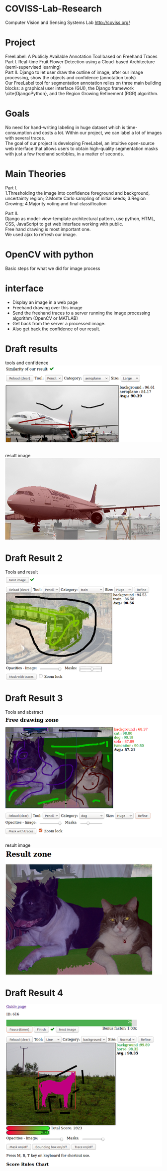 # COVISS-Lab-Research
Computer Vision and Sensing Systems Lab
http://coviss.org/

# Project   
FreeLabel: A Publicly Available Annotation Tool based on Freehand Traces   
Part I. Real-time Fruit Flower Detection using a Cloud-based Architecture (semi-supervised learning)      
Part II. Django to let user draw the outline of image, after our image processing, show the objects and confidence  (annotation tools)   
Our FreeLabel tool for segmentation annotation relies on three main building blocks: a graphical user interface (GUI), the Django framework \cite{DjangoPython}, and the Region Growing Refinement (RGR) algorithm.      


# Goals    
No need for hand-writing labeling in huge dataset which is time-consumption and costs a lot. Within our project, we can label a lot of images with several traces.   
The goal of our project is developing FreeLabel, an intuitive open-source web interface that allows users to obtain high-quality segmentation masks with just a few freehand scribbles, in a matter of seconds.    

# Main Theories   
Part I.   
1.Thresholding the image into confidence foreground and background, uncertainty region; 2.Monte Carlo sampling of initial seeds; 3.Region Growing; 4.Majority voting and final classification   

Part II.  
Django as model-view-template architectural pattern, use python, HTML, CSS, JavaScript to get web interface working with public.    
Free hand drawing is most important one.   
We used ajax to refresh our image.   

# OpenCV with python
Basic steps for what we did for image process

# interface  
- Display an image in a web page  
- Freehand drawing over this image  
- Send the freehand traces to a server running the image processing algorithm (OpenCV or MATLAB)  
- Get back from the server a processed image.  
- Also get back the confidence of our result.   


# Draft results
tools and confidence    
![Demo Image1](images/4.png )    
</br>

result image   
![Demo Image2](images/3.png )    

# Draft Result 2   
Tools and result   
![Demo Image3](images/train_result.png )   

# Draft Result 3   
Tools and abstract     
![Demo Image4](images/dogcat.png )   

result image      
![Demo Image5](images/dogcat2.png )  

# Draft Result 4    
![Demo Image6](images/draft5.png ) 

